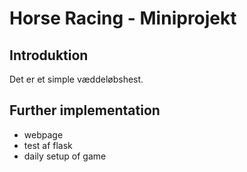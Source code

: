 Horse Racing - Miniprojekt
====

## Introduktion
Det er et simple væddeløbshest. 

## Further implementation
- webpage
- test af flask
- daily setup of game